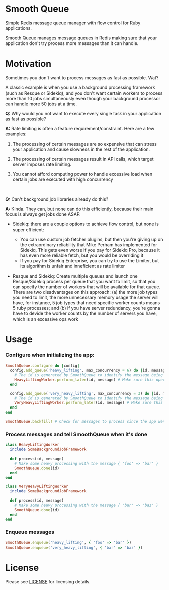 # Smooth Queue

Simple Redis message queue manager with flow control for Ruby applications.

Smooth Queue manages message queues in Redis making sure that your application don't try process more messages than it
can handle.

# Motivation

Sometimes you don't want to process messages as fast as possible. Wat?

A classic example is when you use a background processing framework (such as Resque or Sidekiq), and you don't want
certain workers to process more than 10 jobs simultaneously even though your background processor can handle more 50
jobs at a time.

**Q:** Why would you not want to execute every single task in your application as fast as possible?

**A:** Rate limiting is often a feature requirement/constraint. Here are a few examples:

  1. The processing of certain messages are so expensive that can stress your application and cause slowness in the rest
  of the application.

  1. The processing of certain messages result in API calls, which target server imposes rate limiting.

  1. You cannot afford computing power to handle excessive load when certain jobs are executed with high concurrency

<br/>

**Q:** Can't background job libraries already do this?

**A:** Kinda. They can, but none can do this efficiently, because their main focus is always get jobs done ASAP.

  - Sidekiq: there are a couple options to achieve flow control, but none is super efficient:
     - You can use custom job fetcher plugins, but then you're giving up on the extraordinary reliability that Mike
     Perham has implemented for Sidekiq. This gets even worse if you pay for Sidekiq Pro, because it has even more
     reliable fetch, but you would be overriding it
     - If you pay for Sidekiq Enterprise, you can try to use the Limiter, but its algorithm is unfair and inneficient
     as rate limiter

   - Resque and Sidekiq: Create multiple queues and launch one Resque/Sidekiq process per queue that you want to limit,
     so that you can specify the number of workers that will be available for that queue. There are two disadvantages
     on this approach: (a) the more job types you need to limit, the more unnecessary memory usage the server will have,
     for instance, 5 job types that need specific worker counts means 5 ruby processes; and (b) if you have server
     redundancy, you're gonna have to devide the worker counts by the number of servers you have, which is an excessive
     ops work

# Usage

### Configure when initializing the app:

```ruby
SmoothQueue.configure do |config|
  config.add_queue('heavy_lifting', max_concurrency = 6) do |id, message|
    # The id is generated by SmoothQueue to identify the message being processed
    HeavyLiftingWorker.perform_later(id, message) # Make sure this operation is ~O(1)
  end

  config.add_queue('very_heavy_lifting', max_concurrency = 3) do |id, message|
    # The id is generated by SmoothQueue to identify the message being processed
    VeryHeavyLiftingWorker.perform_later(id, message) # Make sure this operation is ~O(1)
  end
end

SmoothQueue.backfill! # Check for messages to process since the app went down
```

### Process messages and tell SmoothQueue when it's done

```ruby
class HeavyLiftingWorker
  include SomeBackgroundJobFramework

  def process(id, message)
    # Make some heavy processing with the message { 'foo' => 'bar' }
    SmoothQueue.done(id)
  end
end

class VeryHeavyLiftingWorker
  include SomeBackgroundJobFramework

  def process(id, message)
    # Make some heavy processing with the message { 'bar' => 'baz' }
    SmoothQueue.done(id)
  end
end
```

### Enqueue messages

```ruby
SmoothQueue.enqueue('heavy_lifting', { 'foo' => 'bar' })
SmoothQueue.enqueue('very_heavy_lifting', { 'bar' => 'baz' })
```

# License

Please see [LICENSE](https://github.com/rafaelsales/smooth-queue/blob/master/LICENSE) for licensing details.
